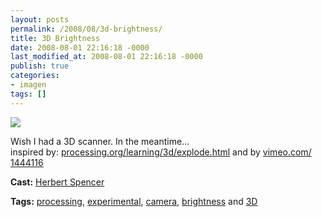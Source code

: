 ```yaml
---
layout: posts
permalink: /2008/08/3d-brightness/
title: 3D Brightness
date: 2008-08-01 22:16:18 -0000
last_modified_at: 2008-08-01 22:16:18 -0000
publish: true
categories:
- imagen
tags: []
---
```

[![](http://ts.vimeo.com/589/965/58996592_200.jpg)](http://vimeo.com/1450578)

Wish I had a 3D scanner. In the meantime...  
inspired by: [processing.org/​learning/​3d/​explode.html](http://processing.org/learning/3d/explode.html) and by [vimeo.com/​1444116](http://www.vimeo.com/1444116)

**Cast:** [Herbert Spencer](http://hspencer)

**Tags:** [processing](http://vimeo.com/tag%3Aprocessing), [experimental](http://vimeo.com/tag%3Aexperimental), [camera](http://vimeo.com/tag%3Acamera), [brightness](http://vimeo.com/tag%3Abrightness) and [3D](http://vimeo.com/tag%3A3d)
